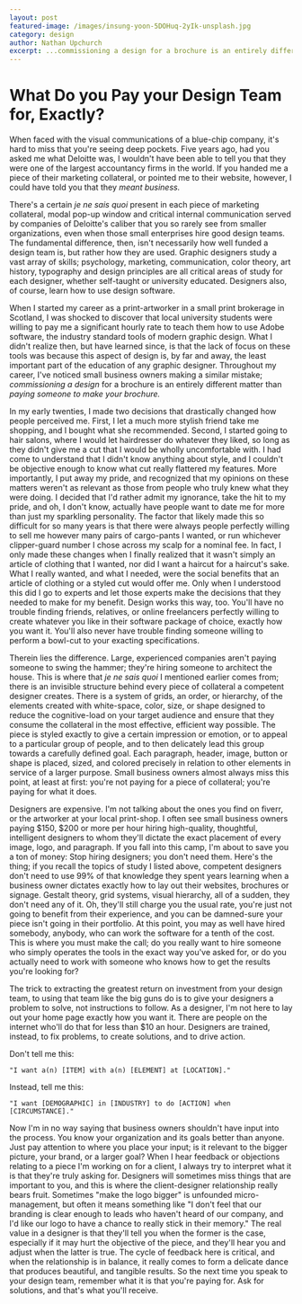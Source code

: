 ```yaml
---
layout: post
featured-image: /images/insung-yoon-5DOHuq-2yIk-unsplash.jpg
category: design
author: Nathan Upchurch
excerpt: ...commissioning a design for a brochure is an entirely different matter than paying someone to make your brochure.
---
```


# What Do you Pay your Design Team for, Exactly? 

When faced with the visual communications of a blue-chip company, it's hard to miss that you're seeing deep pockets. Five years ago, had you asked me what Deloitte was, I wouldn't have been able to tell you that they were one of the largest accountancy firms in the world. If you handed me a piece of their marketing collateral, or pointed me to their website, however, I could have told you that they *meant business.* 

There's a certain *je ne sais quoi* present in each piece of marketing collateral, modal pop-up window and critical internal communication served by companies of Deloitte's caliber that you so rarely see from smaller organizations, even when those small enterprises hire good design teams. The fundamental difference, then, isn't necessarily how well funded a design team is, but rather how they are used. Graphic designers study a vast array of skills; psychology, marketing, communication, color theory, art history, typography and design principles are all critical areas of study for each designer, whether self-taught or university educated. Designers also, of course, learn how to use design software. 

When I started my career as a print-artworker in a small print brokerage in Scotland, I was shocked to discover that local university students were willing to pay me a significant hourly rate to teach them how to use Adobe software, the industry standard tools of modern graphic design. What I didn't realize then, but have learned since, is that the lack of focus on these tools was because this aspect of design is, by far and away, the least important part of the education of any graphic designer. Throughout my career, I've noticed small business owners making a similar mistake; *commissioning a design* for a brochure is an entirely different matter than *paying someone to make your brochure.*

In my early twenties, I made two decisions that drastically changed how people perceived me. First, I let a much more stylish friend take me shopping, and I bought what she recommended. Second, I started going to hair salons, where I would let hairdresser do whatever they liked, so long as they didn't give me a cut that I would be wholly uncomfortable with. I had come to understand that I didn't know anything about style, and I couldn't be objective enough to know what cut really flattered my features. More importantly, I put away my pride, and recognized that my opinions on these matters weren't as relevant as those from people who truly knew what they were doing. I decided that I'd rather admit my ignorance, take the hit to my pride, and oh, I don't know, actually have people want to date me for more than just my sparkling personality. The factor that likely made this so difficult for so many years is that there were always people perfectly willing to sell me however many pairs of cargo-pants I wanted, or run whichever clipper-guard number I chose across my scalp for a nominal fee. In fact, I only made these changes when I finally realized that it wasn't simply an article of clothing that I wanted, nor did I want a haircut for a haircut's sake. What I really wanted, and what I needed, were the social benefits that an article of clothing or a styled cut would offer me. Only when I understood this did I go to experts and let those experts make the decisions that they needed to make for my benefit. Design works this way, too. You'll have no trouble finding friends, relatives, or online freelancers perfectly willing to create whatever you like in their software package of choice, exactly how you want it. You'll also never have trouble finding someone willing to perform a bowl-cut to your exacting specifications.

Therein lies the difference. Large, experienced companies aren't paying someone to swing the hammer; they're hiring someone to architect the house. This is where that *je ne sais quoi* I mentioned earlier comes from; there is an invisible structure behind every piece of collateral a competent designer creates. There is a system of grids, an order, or hierarchy, of the elements created with white-space, color, size, or shape designed to reduce the cognitive-load on your target audience and ensure that they consume the collateral in the most effective, efficient way possible. The piece is styled exactly to give a certain impression or emotion, or to appeal to a particular group of people, and to then delicately lead this group towards a carefully defined goal. Each paragraph, header, image, button or shape is placed, sized, and colored precisely in relation to other elements in service of a larger purpose. Small business owners almost always miss this point, at least at first: you're not paying for a piece of collateral; you're paying for what it does.

Designers are expensive. I'm not talking about the ones you find on fiverr, or the artworker at your local print-shop. I often see small business owners paying $150, $200 or more per hour hiring high-quality, thoughtful, intelligent designers to whom they'll dictate the exact placement of every image, logo, and paragraph. If you fall into this camp, I'm about to save you a ton of money: Stop hiring designers; you don't need them. Here's the thing; if you recall the topics of study I listed above, competent designers don't need to use 99% of that knowledge they spent years learning when a business owner dictates exactly how to lay out their websites, brochures or signage. Gestalt theory, grid systems, visual hierarchy, all of a sudden, they don't need any of it. Oh, they'll still charge you the usual rate, you're just not going to benefit from their experience, and you can be damned-sure your piece isn't going in their portfolio. At this point, you may as well have hired somebody, anybody, who can work the software for a tenth of the cost. This is where you must make the call; do you really want to hire someone who simply operates the tools in the exact way you've asked for, or do you actually need to work with someone who knows how to get the results you're looking for? 

The trick to extracting the greatest return on investment from your design team, to using that team like the big guns do is to give your designers a problem to solve, not instructions to follow. As a designer, I'm not here to lay out your home page exactly how you want it. There are people on the internet who'll do that for less than $10 an hour. Designers are trained, instead, to fix problems, to create solutions, and to drive action. 

Don't tell me this: 

```"I want a(n) [ITEM] with a(n) [ELEMENT] at [LOCATION]."``` 

Instead, tell me this: 

```"I want [DEMOGRAPHIC] in [INDUSTRY] to do [ACTION] when [CIRCUMSTANCE]." ```

Now I'm in no way saying that business owners shouldn't have input into the process. You know your organization and its goals better than anyone. Just pay attention to where you place your input; is it relevant to the bigger picture, your brand, or a larger goal? When I hear feedback or objections relating to a piece I'm working on for a client, I always try to interpret what it is that they're truly asking for. Designers will sometimes miss things that are important to you, and this is where the client-designer relationship really bears fruit. Sometimes "make the logo bigger" is unfounded micro-management, but often it means something like "I don't feel that our branding is clear enough to leads who haven't heard of our company, and I'd like our logo to have a chance to really stick in their memory." The real value in a designer is that they'll tell you when the former is the case, especially if it may hurt the objective of the piece, and they'll hear you and adjust when the latter is true. The cycle of feedback here is critical, and when the relationship is in balance, it really comes to form a delicate dance that produces beautiful, and tangible results. So the next time you speak to your design team, remember what it is that you're paying for. Ask for solutions, and that's what you'll receive.